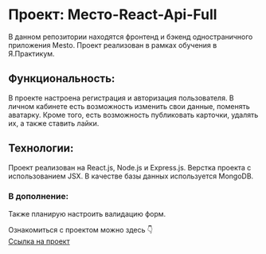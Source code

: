 # Проект: Место-React-Api-Full

В данном репозитории находятся фронтенд и бэкенд одностраничного приложения Mesto. Проект реализован в рамках обучения в Я.Практикум.

## Функциональность: 
В проекте настроена регистрация и авторизация пользователя. В личном кабинете есть возможность изменить свои данные, поменять аватарку. Кроме того, есть возможность публиковать карточки, удалять их, а также ставить лайки.

## Технологии:
Проект реализован на React.js, Node.js и Express.js. Верстка проекта c использованием JSX. В качестве базы данных используется MongoDB.

### В дополнение:
Также планирую настроить валидацию форм.

Ознакомиться с проектом можно здесь 👇  
[Ссылка на проект ](https://react-mesto-api-full-gules.vercel.app/)
<!--  [Ссылка на проект ](http://51.250.79.136/)
 -->